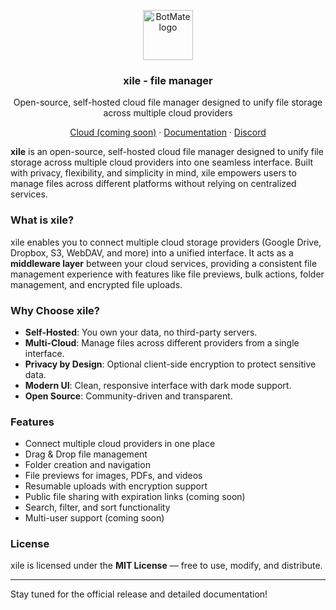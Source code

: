 <p align="center">
  <a href="https://github.com/mxvsh/xile">
    <img src="https://github.com/user-attachments/assets/1a64aca9-0167-440e-9307-dbb61b9ecf9f" width="80px" alt="BotMate logo" />
  </a>
</p>

<h3 align="center">
  xile - file manager
</h3>
<p align="center">
Open-source, self-hosted cloud file manager designed to unify file storage across multiple cloud providers
</p>

<p align="center">
  <a href="#">Cloud (coming soon)</a> · 
  <a href="https://github.com/mxvsh/xile">Documentation</a> · 
  <a href="https://discord.gg/3kUSy2d">Discord</a>
</p>


**xile** is an open-source, self-hosted cloud file manager designed to unify file storage across multiple cloud providers into one seamless interface. Built with privacy, flexibility, and simplicity in mind, xile empowers users to manage files across different platforms without relying on centralized services.

### What is xile?

xile enables you to connect multiple cloud storage providers (Google Drive, Dropbox, S3, WebDAV, and more) into a unified interface. It acts as a **middleware layer** between your cloud services, providing a consistent file management experience with features like file previews, bulk actions, folder management, and encrypted file uploads.

### Why Choose xile?
- **Self-Hosted**: You own your data, no third-party servers.
- **Multi-Cloud**: Manage files across different providers from a single interface.
- **Privacy by Design**: Optional client-side encryption to protect sensitive data.
- **Modern UI**: Clean, responsive interface with dark mode support.
- **Open Source**: Community-driven and transparent.

### Features
- Connect multiple cloud providers in one place
- Drag & Drop file management
- Folder creation and navigation
- File previews for images, PDFs, and videos
- Resumable uploads with encryption support
- Public file sharing with expiration links (coming soon)
- Search, filter, and sort functionality
- Multi-user support (coming soon)

### License
xile is licensed under the **MIT License** — free to use, modify, and distribute.

---

Stay tuned for the official release and detailed documentation!